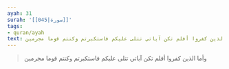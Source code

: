 ```yaml
---
ayah: 31
surah: '[[045|سورة]]'
tags:
- quran/ayah
text: وأما الذين كفروا أفلم تكن آياتي تتلى عليكم فاستكبرتم وكنتم قوما مجرمين
---
```

> وأما الذين كفروا أفلم تكن آياتي تتلى عليكم فاستكبرتم وكنتم قوما مجرمين
